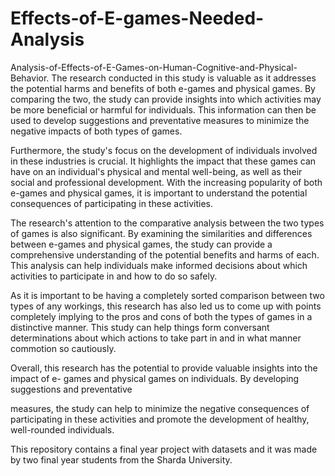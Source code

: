 # Effects-of-E-games-Needed-Analysis
Analysis-of-Effects-of-E-Games-on-Human-Cognitive-and-Physical-Behavior.
The research conducted in this study is valuable as it addresses the potential harms and benefits of both e-games and physical games. By comparing the two, the study can provide insights into which activities may be more beneficial or harmful for individuals. This information can then be used to develop suggestions and preventative measures to minimize the negative impacts of both types of games.

Furthermore, the study's focus on the development of individuals involved in these industries is crucial. It highlights the impact that these games can have on an individual's physical and mental well-being, as well as their social and professional development. With the increasing popularity of both e-games and physical games, it is important to understand the potential consequences of participating in these activities.

The research's attention to the comparative analysis between the two types of games is also significant. By examining the similarities and differences between e-games and physical games, the study can provide a comprehensive understanding of the potential benefits and harms of each. This analysis can help individuals make informed decisions about which activities to participate in and how to do so safely.

As it is important to be having a completely sorted comparison between two types of any workings, this research has also led us to come up with points completely implying to the pros and cons of both the types of games in a distinctive manner. This study can help things form conversant determinations about which actions to take part in and in what manner commotion so cautiously.

Overall, this research has the potential to provide valuable insights into the impact of e- games and physical games on individuals. By developing suggestions and preventative

measures, the study can help to minimize the negative consequences of participating in these activities and promote the development of healthy, well-rounded individuals.

This repository contains a final year project with datasets and it was made by two final year students from the Sharda University.
